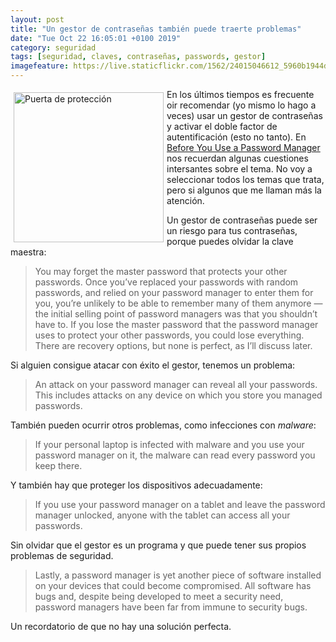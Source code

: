 ```yaml
--- 
layout: post
title: "Un gestor de contraseñas también puede traerte problemas"
date: "Tue Oct 22 16:05:01 +0100 2019"
category: seguridad
tags: [seguridad, claves, contraseñas, passwords, gestor]
imagefeature: https://live.staticflickr.com/1562/24015046612_5960b1944d_m.jpg
---
```


<a href="https://www.flickr.com/photos/fernand0/24015046612" title="Puerta de protección"><img src="https://live.staticflickr.com/1562/24015046612_5960b1944d_m.jpg" width="240"  alt="Puerta de protección" style="float:left; margin:5px"></a>
En los últimos tiempos es frecuente oir recomendar (yo mismo lo hago a veces) usar un gestor de contraseñas y activar el doble factor de autentificación (esto no tanto). En [Before You Use a Password Manager](https://medium.com/@stuartschechter/before-you-use-a-password-manager-9f5949ccf168) nos recuerdan algunas cuestiones intersantes sobre el tema.
No voy a seleccionar todos los temas que trata, pero si algunos que me llaman más la atención.

Un gestor de contraseñas puede ser un riesgo para tus contraseñas, porque puedes olvidar la clave maestra:

> You may forget the master password that protects your other passwords. Once you’ve replaced your passwords with random passwords, and relied on your password manager to enter them for you, you’re unlikely to be able to remember many of them anymore — the initial selling point of password managers was that you shouldn’t have to. If you lose the master password that the password manager uses to protect your other passwords, you could lose everything. There are recovery options, but none is perfect, as I’ll discuss later.

Si alguien consigue atacar con éxito el gestor, tenemos un problema:

> An attack on your password manager can reveal all your passwords. This includes attacks on any device on which you store you managed passwords.

También pueden ocurrir otros problemas, como infecciones con *malware*:

> If your personal laptop is infected with malware and you use your password manager on it, the malware can read every password you keep there.

Y también hay que proteger los dispositivos adecuadamente:

>  If you use your password manager on a tablet and leave the password manager unlocked, anyone with the tablet can access all your passwords.

Sin olvidar que el gestor es un programa y que puede tener sus propios problemas de seguridad.

> Lastly, a password manager is yet another piece of software installed on your devices that could become compromised. All software has bugs and, despite being developed to meet a security need, password managers have been far from immune to security bugs. 

Un recordatorio de que no hay una solución perfecta.

